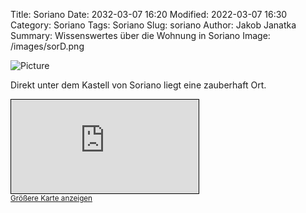 Title: Soriano
Date: 2032-03-07 16:20
Modified: 2022-03-07 16:30
Category: Soriano
Tags: Soriano
Slug: soriano
Author: Jakob Janatka
Summary: Wissenswertes über die Wohnung in Soriano
Image: /images/sorD.png

![Picture]({static}/images/sorD.png)

Direkt unter dem Kastell von Soriano liegt eine zauberhaft Ort.

<div class="wrap-element">
<iframe class="wrapped-iframe" src="https://www.openstreetmap.org/export/embed.html?bbox=12.233606278896334%2C42.419031356425904%2C12.235601842403414%2C42.42035800316844&amp;layer=mapnik&amp;marker=42.41969468330571%2C12.234604060649872" style="border: 1px solid black"></iframe>
</div>
<small><a href="https://www.openstreetmap.org/?mlat=42.41969&amp;mlon=12.23460#map=19/42.41969/12.23460&amp;layers=N">Größere Karte anzeigen</a></small>